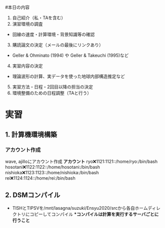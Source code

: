 #本日の内容
1. 自己紹介（私・TAを含む）
2. 演習環境の調査
  - 回線の速度・計算環境・背景知識等の確認
3. 購読論文の決定（メールの最後にリンクあり）
  - Geller & Ohminato (1994) や Geller & Takeuchi (1995)など
4. 実習内容の決定
  - 理論波形の計算、実データを使った地球内部構造推定など
5. 実習方法・日程・2回目以降の担当の決定
6. 環境整備のための日程調整（TAと行う）

# 実習
## 1. 計算機環境構築
### アカウント作成
wave, ajilloにアカウント作成
**アカウント**
ryo:x:1121:1121::/home/ryo:/bin/bash
hosotani:x:1122:1122::/home/hosotani:/bin/bash
nishioka:x:1123:1123::/home/nishioka:/bin/bash
rei:x:1124:1124::/home/rei:/bin/bash

## 2. DSMコンパイル
- TISHとTIPSVを/mnt/lasagna/suzuki/Ensyu2020/srcから各自ホームディレクトリにコピーしてコンパイル
**\*コンパイルは計算を実行するサーバごとに行うこと**